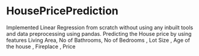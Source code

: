 # HousePricePrediction
Implemented  Linear Regression from scratch without using any inbuilt tools and data preprocessing using pandas.
Predicting the House price by using features Living Area, No of Bathrooms, No of Bedrooms	,
Lot Size , Age of the house , Fireplace , Price

